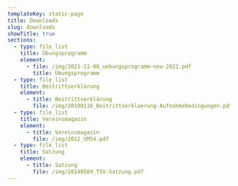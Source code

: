 ```yaml
---
templateKey: static-page
title: Downloads
slug: downloads
showTitle: true
sections:
  - type: file_list
    title: Übungsprogramm
    element:
      - file: /img/2021-11-08_uebungsprogramm-neu-2021.pdf
        title: Übungsprogramm
  - type: file_list
    title: Beitrittserklärung
    element:
      - title: Beitrittserklärung
        file: /img/20190116_Beitrittserklaerung-Aufnahmebedingungen.pdf
  - type: file_list
    title: Vereinsmagazin
    element:
      - title: Vereinsmagazin
        file: /img/2012_VM54.pdf
  - type: file_list
    title: Satzung
    element:
      - title: Satzung
        file: /img/20140509_TSV-Satzung.pdf
---
```

